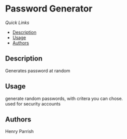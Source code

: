 # Password Generator
*Quick Links*
- [Description](#Description)
- [Usage](#Usage)
- [Authors](#Authors)


## Description
Generates password at random


## Usage
generate random passwords, with critera you can chose.  
used for security accounts
## Authors
Henry Parrish

